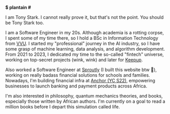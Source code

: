 **$ plantain #**

I am Tony Stark. I cannot really prove it, but that's not the point. You should be Tony Stark too.

I am a Software Engineer in my 20s. Although academia is a rotting corpse, I spent some of my time there, so I hold a BSc in Information Technology from [VVU](https://docs.google.com/document/d/1YGTSPeJhDUwjzVWZaqCC2hq1yUpUWs0C6jKRmWBnon4/edit?usp=sharing). I started my "professional" journey in the AI industry, so I have some grasp of machine learning, data analysis, and algorithm development. From 2021 to 2023, I dedicated my time to the so-called "fintech" universe, working on top-secret projects (wink, wink) and later for [Keepup](https://keepup.store/).

Also worked a Software Engineer at [Sproutly](https://www.sproutly.africa) (I built this website btw 👾), working on really badass financial solutions for schools and families. Nowadays, I'm building financial infra at [Anchor (YC S22)](https://www.getanchor.co/), empowering businesses to launch banking and payment products across Africa.

I'm also interested in philosophy, quantum mechanics theories, and books, especially those written by African authors. I'm currently on a goal to read a million books before I depart this simulation called life.
